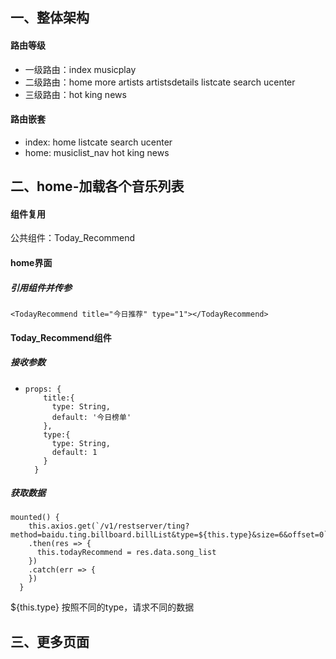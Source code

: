   <meta name="referrer" content="never"> 

## 一、整体架构

#### 路由等级

- 一级路由：index  musicplay 
- 二级路由：home more artists artistsdetails listcate search ucenter 
- 三级路由：hot king news 



#### 路由嵌套

- index: home listcate search ucenter 
- home: musiclist_nav hot king news 



## 二、home-加载各个音乐列表

#### 组件复用

公共组件：Today_Recommend



#### home界面

##### 引用组件并传参

```
<TodayRecommend title="今日推荐" type="1"></TodayRecommend>
```



#### Today_Recommend组件

##### 接收参数

- ```
  props: {
      title:{
        type: String,
        default: '今日榜单'
      },
      type:{
        type: String,
        default: 1
      }
    }
  ```

  

##### 获取数据

```
mounted() {
    this.axios.get(`/v1/restserver/ting?method=baidu.ting.billboard.billList&type=${this.type}&size=6&offset=0`)
    .then(res => {
      this.todayRecommend = res.data.song_list
    })
    .catch(err => {
    })
  }
```

${this.type} 按照不同的type，请求不同的数据



## 三、更多页面

